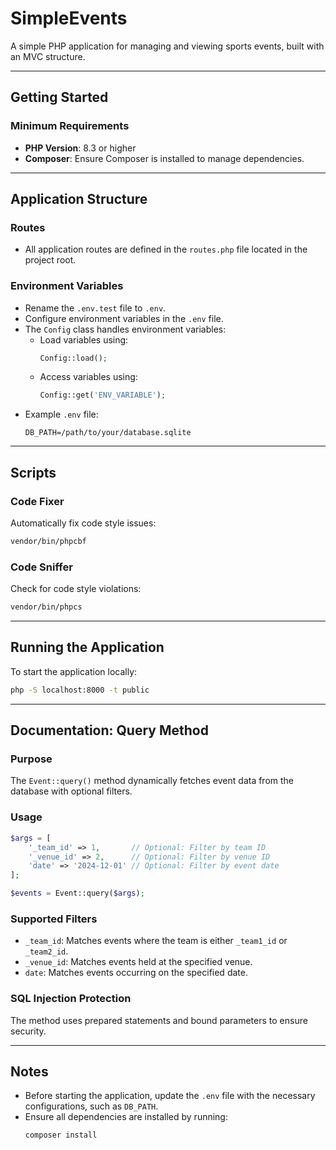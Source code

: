 
# **SimpleEvents**

A simple PHP application for managing and viewing sports events, built with an MVC structure.

---

## **Getting Started**

### **Minimum Requirements**
- **PHP Version**: 8.3 or higher
- **Composer**: Ensure Composer is installed to manage dependencies.

---

## **Application Structure**

### **Routes**
- All application routes are defined in the `routes.php` file located in the project root.

### **Environment Variables**
- Rename the `.env.test` file to `.env`.
- Configure environment variables in the `.env` file.
- The `Config` class handles environment variables:
    - Load variables using:
      ```php
      Config::load();
      ```
    - Access variables using:
      ```php
      Config::get('ENV_VARIABLE');
      ```
- Example `.env` file:
  ```env
  DB_PATH=/path/to/your/database.sqlite
  ```

---

## **Scripts**

### **Code Fixer**
Automatically fix code style issues:
```bash
vendor/bin/phpcbf
```

### **Code Sniffer**
Check for code style violations:
```bash
vendor/bin/phpcs
```

---

## **Running the Application**

To start the application locally:
```bash
php -S localhost:8000 -t public
```

---

## **Documentation: Query Method**

### **Purpose**
The `Event::query()` method dynamically fetches event data from the database with optional filters.

### **Usage**
```php
$args = [
    '_team_id' => 1,       // Optional: Filter by team ID
    '_venue_id' => 2,      // Optional: Filter by venue ID
    'date' => '2024-12-01' // Optional: Filter by event date
];

$events = Event::query($args);
```

### **Supported Filters**
- `_team_id`: Matches events where the team is either `_team1_id` or `_team2_id`.
- `_venue_id`: Matches events held at the specified venue.
- `date`: Matches events occurring on the specified date.

### **SQL Injection Protection**
The method uses prepared statements and bound parameters to ensure security.

---

## **Notes**
- Before starting the application, update the `.env` file with the necessary configurations, such as `DB_PATH`.
- Ensure all dependencies are installed by running:
  ```bash
  composer install
  ```